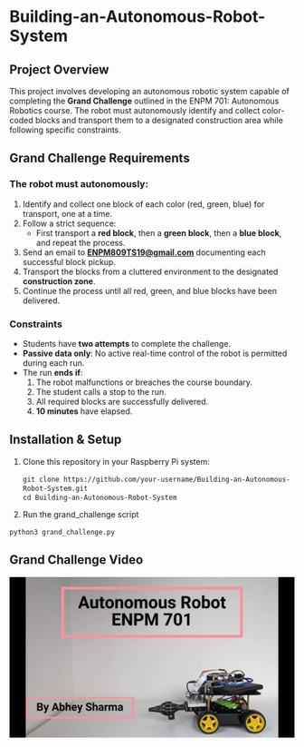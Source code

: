 # Building-an-Autonomous-Robot-System

## Project Overview
This project involves developing an autonomous robotic system capable of completing the **Grand Challenge** outlined in the ENPM 701: Autonomous Robotics course. The robot must autonomously identify and collect color-coded blocks and transport them to a designated construction area while following specific constraints.

## Grand Challenge Requirements
### The robot must autonomously:
1. Identify and collect one block of each color (red, green, blue) for transport, one at a time.
2. Follow a strict sequence:  
   - First transport a **red block**, then a **green block**, then a **blue block**, and repeat the process.
3. Send an email to **ENPM809TS19@gmail.com** documenting each successful block pickup.
4. Transport the blocks from a cluttered environment to the designated **construction zone**.
5. Continue the process until all red, green, and blue blocks have been delivered.

### Constraints
- Students have **two attempts** to complete the challenge.
- **Passive data only**: No active real-time control of the robot is permitted during each run.
- The run **ends if**:
  1. The robot malfunctions or breaches the course boundary.
  2. The student calls a stop to the run.
  3. All required blocks are successfully delivered.
  4. **10 minutes** have elapsed.

## Installation & Setup
1. Clone this repository in your Raspberry Pi system:
   ```
   git clone https://github.com/your-username/Building-an-Autonomous-Robot-System.git
   cd Building-an-Autonomous-Robot-System
   ```
2. Run the grand_challenge script
  ```
  python3 grand_challenge.py
  ```

## Grand Challenge Video

[![IMAGE ALT TEXT HERE](img.jpg)](https://www.youtube.com/watch?v=oj9UhtT2hsk&t=2s)
